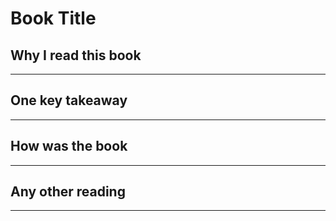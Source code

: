 # Book Title

## Why I read this book
---

## One key takeaway
---

## How was the book
---

## Any other reading
---